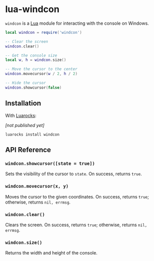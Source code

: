 # lua-windcon

`windcon` is a [Lua](https://www.lua.org/) module for interacting with the console on Windows.

```lua
local windcon = require('windcon')

-- Clear the screen
windcon.clear()

-- Get the console size
local w, h = windcon.size()

-- Move the cursor to the center
windcon.movecursor(w / 2, h / 2)

-- Hide the cursor
windcon.showcursor(false)
```

## Installation
With [Luarocks](https://luarocks.org):

*[not published yet]*

```
luarocks install windcon
```

## API Reference

### `windcon.showcursor([state = true])`
Sets the visibility of the cursor to `state`. On success, returns `true`.

### `windcon.movecursor(x, y)`
Moves the cursor to the given coordinates. On success, returns `true`; otherwise, returns `nil, errmsg`.

### `windcon.clear()`
Clears the screen. On success, returns `true`; otherwise, returns `nil, errmsg`.

### `windcon.size()`
Returns the width and height of the console.

